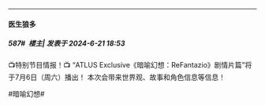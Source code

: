 ﻿
*****

####  医生狼多  
##### 587#         楼主| 发表于 2024-6-21 18:53

📺特别节目情报！📺
“ATLUS Exclusive《暗喻幻想：ReFantazio》剧情片篇”将于7月6日（周六）播出！
本次会带来世界观、故事和角色信息等信息！

#暗喻幻想# ​​​

